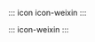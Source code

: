 ::: icon icon-weixin
:::

::: icon-weixin
:::


<i class="iconfont icon-weixin"></i>


<span class="iconfont icon-weixin"></span>
